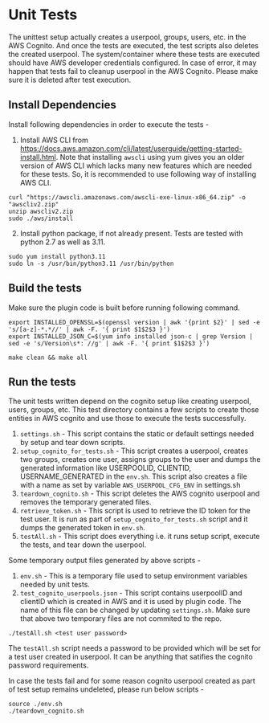 # Unit Tests

The unittest setup actually creates a userpool, groups, users, etc. in the AWS Cognito. And once the tests are executed, the test scripts also deletes the created userpool. The system/container where these tests are executed should have AWS developer credentials configured. In case of error, it may happen that tests fail to cleanup userpool in the AWS Cognito. Please make sure it is deleted after test execution.


## Install Dependencies

Install following dependencies in order to execute the tests -

1. Install AWS CLI from https://docs.aws.amazon.com/cli/latest/userguide/getting-started-install.html. Note that installing `awscli` using yum gives you an older version of AWS CLI which lacks many new features which are needed for these tests. So, it is recommended to use following way of installing AWS CLI. 

```shell
curl "https://awscli.amazonaws.com/awscli-exe-linux-x86_64.zip" -o "awscliv2.zip"
unzip awscliv2.zip
sudo ./aws/install
```

2. Install python package, if not already present. Tests are tested with python 2.7 as well as 3.11.

```shell
sudo yum install python3.11
sudo ln -s /usr/bin/python3.11 /usr/bin/python
```

## Build the tests

Make sure the plugin code is built before running following command.

```shell
export INSTALLED_OPENSSL=$(openssl version | awk '{print $2}' | sed -e 's/[a-z]-*.*//' | awk -F. '{ print $1$2$3 }')
export INSTALLED_JSON_C=$(yum info installed json-c | grep Version | sed -e 's/Version\s*: //g' | awk -F. '{ print $1$2$3 }')

make clean && make all
```

## Run the tests

The unit tests written depend on the cognito setup like creating userpool, users, groups, etc. This test directory contains a few scripts to create those entities in AWS cognito and use those to execute the tests successfully.
1. `settings.sh` - This script contains the static or default settings needed by setup and tear down scripts.
2. `setup_cognito_for_tests.sh` - This script creates a userpool, creates two groups, creates one user, assigns groups to the user and dumps the generated information like USERPOOLID, CLIENTID, USERNAME_GENERATED in the `env.sh`. This script also creates a file with a name as set by variable `AWS_USERPOOL_CFG_ENV` in settings.sh
3. `teardown_cognito.sh` - This script deletes the AWS cognito userpool and removes the temporary generated files.
4. `retrieve_token.sh` - This script is used to retrieve the ID token for the test user. It is run as part of `setup_cognito_for_tests.sh` script and it dumps the generated token in `env.sh`.
5. `testAll.sh` - This script does everything i.e. it runs setup script, execute the tests, and tear down the userpool.

Some temporary output files generated by above scripts -
1. `env.sh` - This is a temporary file used to setup environment variables needed by unit tests.
2. `test_cognito_userpools.json` - This script contains userpoolID and clientID which is created in AWS and it is used by plugin code. The name of this file can be changed by updating `settings.sh`.
Make sure that above two temporary files are not commited to the repo.


```shell
./testAll.sh <test user password>
```

The `testAll.sh` script needs a password to be provided which will be set for a test user created in userpool. It can be anything that satifies the cognito password requirements.

In case the tests fail and for some reason cognito userpool created as part of test setup remains undeleted, please run below scripts -

```shell
source ./env.sh
./teardown_cognito.sh
```

